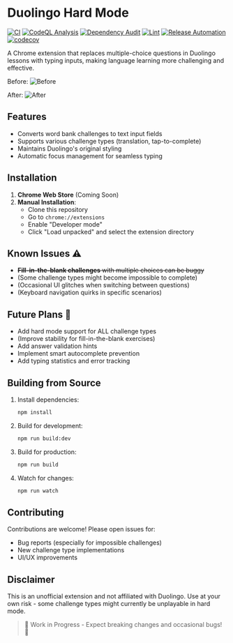 # Duolingo Hard Mode
[![CI](https://github.com/Stupidoodle/duolingo-hard-mode/actions/workflows/ci.yml/badge.svg)](https://github.com/Stupidoodle/duolingo-hard-mode/actions/workflows/ci.yml)
[![CodeQL Analysis](https://github.com/Stupidoodle/duolingo-hard-mode/actions/workflows/codeql-analysis.yml/badge.svg)](https://github.com/Stupidoodle/duolingo-hard-mode/actions/workflows/codeql-analysis.yml)
[![Dependency Audit](https://github.com/Stupidoodle/duolingo-hard-mode/actions/workflows/dependency-audit.yml/badge.svg)](https://github.com/Stupidoodle/duolingo-hard-mode/actions/workflows/dependency-audit.yml)
[![Lint](https://github.com/Stupidoodle/duolingo-hard-mode/actions/workflows/lint.yml/badge.svg)](https://github.com/Stupidoodle/duolingo-hard-mode/actions/workflows/lint.yml)
[![Release Automation](https://github.com/Stupidoodle/duolingo-hard-mode/actions/workflows/release.yml/badge.svg)](https://github.com/Stupidoodle/duolingo-hard-mode/actions/workflows/release.yml)
[![codecov](https://codecov.io/github/Stupidoodle/duolingo-hard-mode/graph/badge.svg?token=J2UJ0CR82A)](https://codecov.io/github/Stupidoodle/duolingo-hard-mode)

A Chrome extension that replaces multiple-choice questions in Duolingo lessons with typing inputs, making language learning more challenging and effective.

Before:
![Before](https://i.imgur.com/bUjLt49.png)

After:
![After](https://i.imgur.com/bal7LYR.gif)
## Features

- Converts word bank challenges to text input fields
- Supports various challenge types (translation, tap-to-complete)
- Maintains Duolingo's original styling
- Automatic focus management for seamless typing

## Installation

1. **Chrome Web Store** (Coming Soon)
2. **Manual Installation**:
   - Clone this repository
   - Go to `chrome://extensions`
   - Enable "Developer mode"
   - Click "Load unpacked" and select the extension directory

## Known Issues ⚠️

- ~~**Fill-in-the-blank challenges** with multiple choices can be buggy~~
- (Some challenge types might become impossible to complete)
- (Occasional UI glitches when switching between questions)
- (Keyboard navigation quirks in specific scenarios)

## Future Plans 🚧

- Add hard mode support for ALL challenge types
- (Improve stability for fill-in-the-blank exercises)
- Add answer validation hints
- Implement smart autocomplete prevention
- Add typing statistics and error tracking

## Building from Source

1. Install dependencies:
   ```bash
   npm install
   ```
2. Build for development:
   ```bash
   npm run build:dev
   ```
3. Build for production:
   ```bash
   npm run build
   ```
4. Watch for changes:
   ```bash
   npm run watch
   ```

## Contributing

Contributions are welcome! Please open issues for:
- Bug reports (especially for impossible challenges)
- New challenge type implementations
- UI/UX improvements

## Disclaimer

This is an unofficial extension and not affiliated with Duolingo. Use at your own risk - some challenge types might currently be unplayable in hard mode.

> 🚨 Work in Progress - Expect breaking changes and occasional bugs! 🚨
